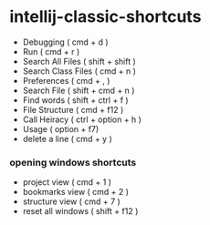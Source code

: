 # intellij-classic-shortcuts
- Debugging ( cmd + d )
- Run ( cmd + r )
- Search All Files ( shift + shift )
- Search Class Files ( cmd + n )
- Preferences ( cmd + , )
- Search File ( shift + cmd + n )
- Find words ( shift + ctrl + f )
- File Structure ( cmd + f12 )
- Call Heiracy ( ctrl + option + h )
- Usage ( option + f7)
- delete a line ( cmd + y )

### opening windows shortcuts
- project view ( cmd + 1 )
- bookmarks view ( cmd + 2 )
- structure view ( cmd + 7 ) 
- reset all windows ( shift + f12 )






